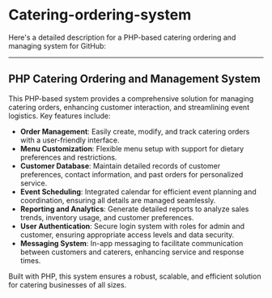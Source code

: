 # Catering-ordering-system
Here's a detailed description for a PHP-based catering ordering and managing system for GitHub:

---

## PHP Catering Ordering and Management System

This PHP-based system provides a comprehensive solution for managing catering orders, enhancing customer interaction, and streamlining event logistics. Key features include:

- **Order Management**: Easily create, modify, and track catering orders with a user-friendly interface.
- **Menu Customization**: Flexible menu setup with support for dietary preferences and restrictions.
- **Customer Database**: Maintain detailed records of customer preferences, contact information, and past orders for personalized service.
- **Event Scheduling**: Integrated calendar for efficient event planning and coordination, ensuring all details are managed seamlessly.
- **Reporting and Analytics**: Generate detailed reports to analyze sales trends, inventory usage, and customer preferences.
- **User Authentication**: Secure login system with roles for admin and customer, ensuring appropriate access levels and data security.
- **Messaging System**: In-app messaging to facilitate communication between customers and caterers, enhancing service and response times.

Built with PHP, this system ensures a robust, scalable, and efficient solution for catering businesses of all sizes.

